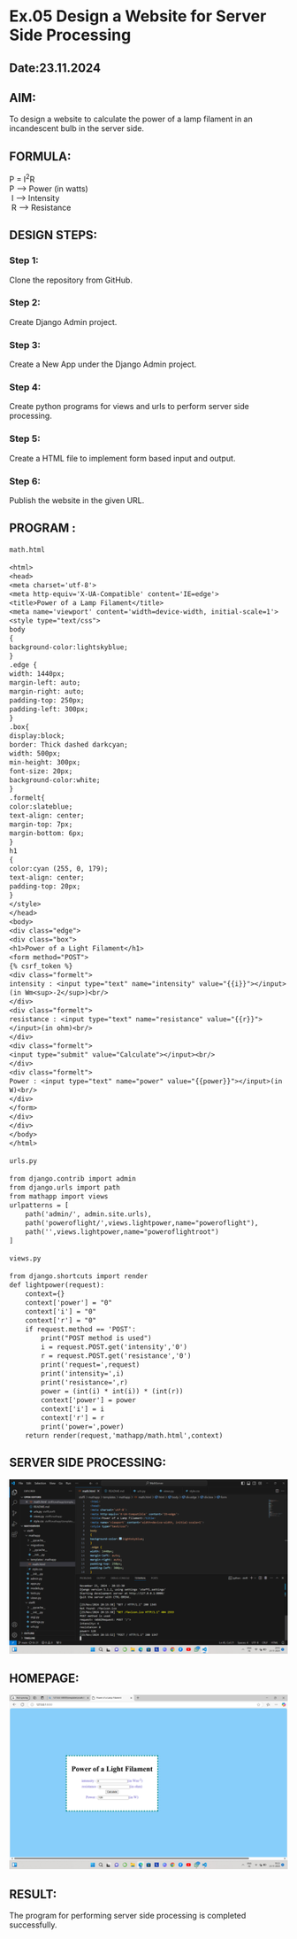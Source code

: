 # Ex.05 Design a Website for Server Side Processing
## Date:23.11.2024

## AIM:
 To design a website to calculate the power of a lamp filament in an incandescent bulb in the server side. 


## FORMULA:
P = I<sup>2</sup>R
<br> P --> Power (in watts)
<br> I --> Intensity
<br> R --> Resistance

## DESIGN STEPS:

### Step 1:
Clone the repository from GitHub.

### Step 2:
Create Django Admin project.

### Step 3:
Create a New App under the Django Admin project.

### Step 4:
Create python programs for views and urls to perform server side processing.

### Step 5:
Create a HTML file to implement form based input and output.

### Step 6:
Publish the website in the given URL.

## PROGRAM :
```
math.html

<html>
<head>
<meta charset='utf-8'>
<meta http-equiv='X-UA-Compatible' content='IE=edge'>
<title>Power of a Lamp Filament</title>
<meta name='viewport' content='width=device-width, initial-scale=1'>
<style type="text/css">
body 
{
background-color:lightskyblue;
}
.edge {
width: 1440px;
margin-left: auto;
margin-right: auto;
padding-top: 250px;
padding-left: 300px;
}
.box{
display:block;
border: Thick dashed darkcyan;
width: 500px;
min-height: 300px;
font-size: 20px;
background-color:white;
}
.formelt{
color:slateblue;
text-align: center;
margin-top: 7px;
margin-bottom: 6px;
}
h1
{
color:cyan (255, 0, 179);
text-align: center;
padding-top: 20px;
}
</style>
</head>
<body>
<div class="edge">
<div class="box">
<h1>Power of a Light Filament</h1>
<form method="POST">
{% csrf_token %}
<div class="formelt">
intensity : <input type="text" name="intensity" value="{{i}}"></input>(in Wm<sup>-2</sup>)<br/>
</div>
<div class="formelt">
resistance : <input type="text" name="resistance" value="{{r}}"></input>(in ohm)<br/>
</div>
<div class="formelt">
<input type="submit" value="Calculate"></input><br/>
</div>
<div class="formelt">
Power : <input type="text" name="power" value="{{power}}"></input>(in W)<br/>
</div>
</form>
</div>
</div>
</body>
</html>

urls.py

from django.contrib import admin
from django.urls import path
from mathapp import views
urlpatterns = [
    path('admin/', admin.site.urls),
    path('poweroflight/',views.lightpower,name="poweroflight"),
    path('',views.lightpower,name="poweroflightroot")
]

views.py

from django.shortcuts import render
def lightpower(request):
    context={}
    context['power'] = "0"
    context['i'] = "0"
    context['r'] = "0"
    if request.method == 'POST':
        print("POST method is used")
        i = request.POST.get('intensity','0')
        r = request.POST.get('resistance','0')
        print('request=',request)
        print('intensity=',i)
        print('resistance=',r)
        power = (int(i) * int(i)) * (int(r))
        context['power'] = power
        context['i'] = i
        context['r'] = r
        print('power=',power)
    return render(request,'mathapp/math.html',context)

```

## SERVER SIDE PROCESSING:

![alt text](<Screenshot (30).png>)

## HOMEPAGE:

![alt text](<Screenshot (28).png>)

## RESULT:
The program for performing server side processing is completed successfully.
